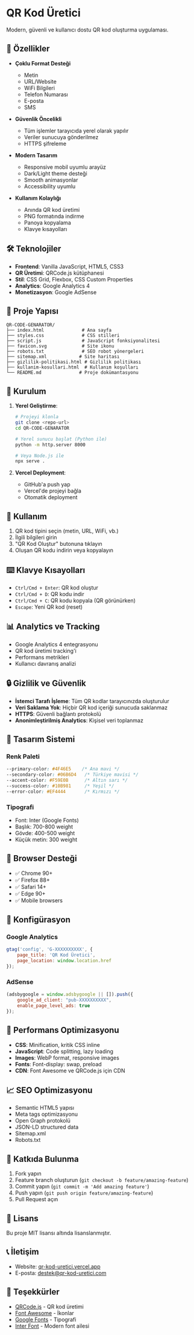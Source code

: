 # QR Kod Üretici

Modern, güvenli ve kullanıcı dostu QR kod oluşturma uygulaması.

## 🚀 Özellikler

- **Çoklu Format Desteği**
  - Metin
  - URL/Website
  - WiFi Bilgileri
  - Telefon Numarası
  - E-posta
  - SMS

- **Güvenlik Öncelikli**
  - Tüm işlemler tarayıcıda yerel olarak yapılır
  - Veriler sunucuya gönderilmez
  - HTTPS şifreleme

- **Modern Tasarım**
  - Responsive mobil uyumlu arayüz
  - Dark/Light theme desteği
  - Smooth animasyonlar
  - Accessibility uyumlu

- **Kullanım Kolaylığı**
  - Anında QR kod üretimi
  - PNG formatında indirme
  - Panoya kopyalama
  - Klavye kısayolları

## 🛠️ Teknolojiler

- **Frontend**: Vanilla JavaScript, HTML5, CSS3
- **QR Üretimi**: QRCode.js kütüphanesi
- **Stil**: CSS Grid, Flexbox, CSS Custom Properties
- **Analytics**: Google Analytics 4
- **Monetizasyon**: Google AdSense

## 📁 Proje Yapısı

```
QR-CODE-GENARATOR/
├── index.html              # Ana sayfa
├── styles.css              # CSS stilleri
├── script.js               # JavaScript fonksiyonalitesi
├── favicon.svg             # Site ikonu
├── robots.txt              # SEO robot yönergeleri
├── sitemap.xml            # Site haritası
├── gizlilik-politikasi.html # Gizlilik politikası
├── kullanim-kosullari.html  # Kullanım koşulları
└── README.md              # Proje dokümantasyonu
```

## 🚀 Kurulum

1. **Yerel Geliştirme**:
   ```bash
   # Projeyi klonla
   git clone <repo-url>
   cd QR-CODE-GENARATOR
   
   # Yerel sunucu başlat (Python ile)
   python -m http.server 8000
   
   # Veya Node.js ile
   npx serve .
   ```

2. **Vercel Deployment**:
   - GitHub'a push yap
   - Vercel'de projeyi bağla
   - Otomatik deployment

## 🎯 Kullanım

1. QR kod tipini seçin (metin, URL, WiFi, vb.)
2. İlgili bilgileri girin
3. "QR Kod Oluştur" butonuna tıklayın
4. Oluşan QR kodu indirin veya kopyalayın

## ⌨️ Klavye Kısayolları

- `Ctrl/Cmd + Enter`: QR kod oluştur
- `Ctrl/Cmd + D`: QR kodu indir
- `Ctrl/Cmd + C`: QR kodu kopyala (QR görünürken)
- `Escape`: Yeni QR kod (reset)

## 📊 Analytics ve Tracking

- Google Analytics 4 entegrasyonu
- QR kod üretimi tracking'i
- Performans metrikleri
- Kullanıcı davranış analizi

## 🔒 Gizlilik ve Güvenlik

- **İstemci Tarafı İşleme**: Tüm QR kodlar tarayıcınızda oluşturulur
- **Veri Saklama Yok**: Hiçbir QR kod içeriği sunucuda saklanmaz
- **HTTPS**: Güvenli bağlantı protokolü
- **Anonimleştirilmiş Analytics**: Kişisel veri toplanmaz

## 🎨 Tasarım Sistemi

### Renk Paleti
```css
--primary-color: #4F46E5    /* Ana mavi */
--secondary-color: #06B6D4   /* Türkiye mavisi */
--accent-color: #F59E0B      /* Altın sarı */
--success-color: #10B981     /* Yeşil */
--error-color: #EF4444       /* Kırmızı */
```

### Tipografi
- Font: Inter (Google Fonts)
- Başlık: 700-800 weight
- Gövde: 400-500 weight
- Küçük metin: 300 weight

## 📱 Browser Desteği

- ✅ Chrome 90+
- ✅ Firefox 88+
- ✅ Safari 14+
- ✅ Edge 90+
- ✅ Mobile browsers

## 🔧 Konfigürasyon

### Google Analytics
```javascript
gtag('config', 'G-XXXXXXXXXX', {
    page_title: 'QR Kod Üretici',
    page_location: window.location.href
});
```

### AdSense
```javascript
(adsbygoogle = window.adsbygoogle || []).push({
    google_ad_client: "pub-XXXXXXXXXX",
    enable_page_level_ads: true
});
```

## 🚀 Performans Optimizasyonu

- **CSS**: Minification, kritik CSS inline
- **JavaScript**: Code splitting, lazy loading
- **Images**: WebP format, responsive images
- **Fonts**: Font-display: swap, preload
- **CDN**: Font Awesome ve QRCode.js için CDN

## 📈 SEO Optimizasyonu

- Semantic HTML5 yapısı
- Meta tags optimizasyonu
- Open Graph protokolü
- JSON-LD structured data
- Sitemap.xml
- Robots.txt

## 🤝 Katkıda Bulunma

1. Fork yapın
2. Feature branch oluşturun (`git checkout -b feature/amazing-feature`)
3. Commit yapın (`git commit -m 'Add amazing feature'`)
4. Push yapın (`git push origin feature/amazing-feature`)
5. Pull Request açın

## 📄 Lisans

Bu proje MIT lisansı altında lisanslanmıştır.

## 📞 İletişim

- Website: [qr-kod-uretici.vercel.app](https://qr-kod-uretici.vercel.app)
- E-posta: destek@qr-kod-uretici.com

## 🙏 Teşekkürler

- [QRCode.js](https://github.com/davidshimjs/qrcodejs) - QR kod üretimi
- [Font Awesome](https://fontawesome.com/) - İkonlar
- [Google Fonts](https://fonts.google.com/) - Tipografi
- [Inter Font](https://rsms.me/inter/) - Modern font ailesi